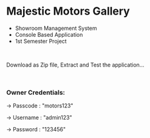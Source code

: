 <h1> Majestic Motors Gallery </h1>
<ul>
  <li> Showroom Management System</li>
  <li> Console Based Application</li>
  <li> 1st Semester Project</li>
</ul>
<br>
<p> Download as Zip file, Extract and Test the application...</p>
<br>
<h3>Owner Credentials:</h3>
<p> -> Passcode : "motors123"</p>
<p> -> Username : "admin123"</p>
<p> -> Password : "123456"</p>
